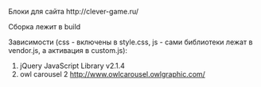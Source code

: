 <p>Блоки для сайта http://clever-game.ru/</p>
<p>Сборка лежит в build</p>
<p>Зависимости (css - включены в style.css, js - сами библиотеки лежат в vendor.js, а активация в custom.js):</p>
<ol>
  <li>jQuery JavaScript Library v2.1.4</li>
  <li>owl carousel 2 <a href="http://www.owlcarousel.owlgraphic.com">http://www.owlcarousel.owlgraphic.com/</a></li>
</ol>